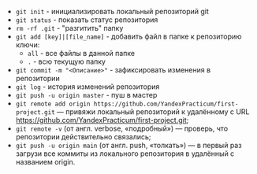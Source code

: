 * `git init` - инициализировать локальный репозиторий git
* `git status` - показать статус репозитория
* `rm -rf .git` - "разгитить" папку
* `git add [key]|[file_name]` - добавить файл в папке к репозиторию  ключи:
    * `all` - все файлы в данной папке
    * `.` - всю текущую папку
* `git commit -m "<Описание>"` - зафиксировать изменения в репозитории
* `git log` - история изменений репозитория
* `git push -u origin master` - пуш в мастер
* `git remote add origin https://github.com/YandexPracticum/first-project.git` — привяжи локальный репозиторий к удалённому с URL https://github.com/YandexPracticum/first-project.git;
* `git remote -v` (от англ. verbose, «подробный») — проверь, что репозитории действительно связались;
* `git push -u origin main` (от англ. push, «толкать») — в первый раз загрузи все коммиты из локального репозитория в удалённый с названием origin.